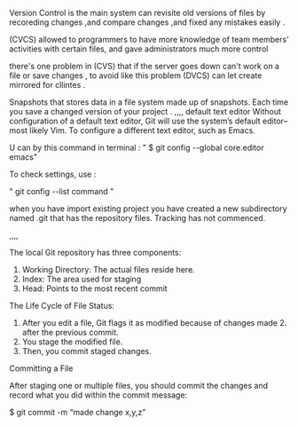 
Version Control is the main system can revisite old versions  of files by recoreding changes ,and compare changes ,and fixed any mistakes easily .
 
(CVCS) allowed to programmers to have more knowledge of team members’ activities with certain files, and gave administrators much more control


there's one problem in (CVS) that if the server goes down can't work on a file or save changes , to avoid like this problem (DVCS) can let  create mirrored for cllintes .

Snapshots
that stores data in a file system made up of snapshots. Each time you save a changed version of your project .
,,,, 
 default text editor
Without configuration of a default text editor, Git will use the system’s default editor–most likely Vim. To configure a different text editor, such as Emacs.

 U can by this command in terminal  :
" $ git config --global core.editor emacs"

To check settings, use :

" git config --list command "

 

when you have import existing project  you have created a new subdirectory named .git that has the repository files. Tracking has not commenced.

,,,,

 The local Git repository has three components:

1. Working Directory: The actual files reside here.
2. Index: The area used for staging
3. Head: Points to the most recent commit

The Life Cycle of File Status: 

1. After you edit a file, Git flags it as modified because of changes made 2. after the previous commit.
3. You stage the modified file.
4. Then, you commit staged changes.


Committing a File 

After staging one or multiple files, you should commit the changes and record what you did within the commit message: 

$ git commit -m “made change x,y,z”

